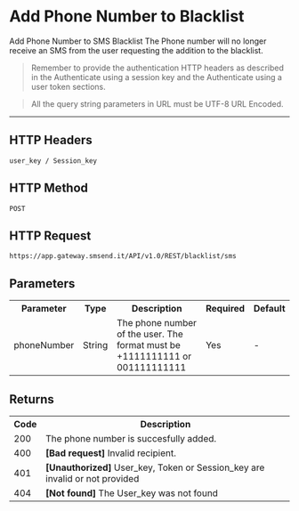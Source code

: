 <h1>Add Phone Number to Blacklist</h1>
<p>Add Phone Number to SMS Blacklist The Phone number will no longer receive an SMS from the user requesting the addition to the blacklist.</p>
<blockquote>Remember to provide the authentication HTTP headers as described in the Authenticate using a session key and the Authenticate using a user token sections.</blockquote>
<blockquote>All the query string parameters in URL must be UTF-8 URL Encoded.</blockquote>
<hr>
<h2>HTTP Headers</h2>
<pre><code>user_key / Session_key</code></pre>
<h2>HTTP Method</h2>
<pre><code>POST</code></pre>
<h2>HTTP Request</h2>
<pre><code>https://app.gateway.smsend.it/API/v1.0/REST/blacklist/sms</code></pre>
<h2>Parameters</h2>
<table>
								<tbody><tr>
									<th>Parameter</th>
									<th>Type</th>
									<th>Description</th>
									<th>Required</th>
									<th>Default</th>
								</tr>
								<tr>
									<td>phoneNumber</td>
									<td>String</td>
									<td>The phone number of the user. The format must be +1111111111 or 001111111111</td>
									<td>Yes</td>
									<td>-</td>
								</tr>
							</tbody></table>
<h2>Returns</h2>
<table>
								<tbody><tr>
									<th>Code</th>
									<th>Description</th>
								</tr>
								<tr>
									<td>200</td>
									<td>The phone number is succesfully added.</td>
								</tr>
								<tr>
									<td>400</td>
									<td><strong>[Bad request]</strong> Invalid recipient.</td>
								</tr>
								<tr>
									<td>401</td>
									<td><strong>[Unauthorized]</strong> User_key, Token or Session_key are invalid or not provided</td>
								</tr>
								<tr>
									<td>404</td>
									<td><strong>[Not found]</strong> The User_key was not found</td>
								</tr>
							</tbody></table>